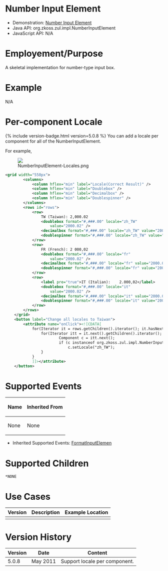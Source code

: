 

# Number Input Element

- Demonstration: [Number Input
  Element](http://www.zkoss.org/zkdemo/userguide/#f2)
- Java API: <javadoc>org.zkoss.zul.impl.NumberInputElement</javadoc>
- JavaScript API: N/A

# Employement/Purpose

A skeletal implementation for number-type input box.

# Example

N/A

# Per-component Locale

{% include version-badge.html version=5.0.8 %} You can add a locale per component for
all of the NumberInputElement.

For example,

<figure>
<img src="images/NumberInputElement-Locales.png
title="NumberInputElement-Locales.png" />
<figcaption>NumberInputElement-Locales.png</figcaption>
</figure>

``` xml
<grid width="550px">
        <columns>
            <column hflex="min" label="Locale(Correct Result)" />
            <column hflex="min" label="Doublebox" />
            <column hflex="min" label="Decimalbox" />
            <column hflex="min" label="Doublespinner" />
        </columns>
        <rows id="rows">
            <row>
                TW (Taiwan): 2,000.02
                <doublebox format="#,###.00" locale="zh_TW"
                    value="2000.02" />
                <decimalbox format="#,###.00" locale="zh_TW" value="2000.02"/>
                <doublespinner format="#,###.00" locale="zh_TW" value="2000.02" step="0.5"/>
            </row>
            <row>
                FR (French): 2 000,02
                <doublebox format="#,###.00" locale="fr"
                    value="2000.02" />
                <decimalbox format="#,###.00" locale="fr" value="2000.02"/>
                <doublespinner format="#,###.00" locale="fr" value="2000.02" step="0.5"/>
            </row>
            <row>
                <label pre="true">IT (Italian):    2.000,02</label>
                <doublebox format="#,###.00" locale="it"
                    value="2000.02" />
                <decimalbox format="#,###.00" locale="it" value="2000.02"/>
                <doublespinner format="#,###.00" locale="it" value="2000.02" step="0.5"/>
            </row>
        </rows>
    </grid>
    <button label="Change all locales to Taiwan">
        <attribute name="onClick"><![CDATA[
            for(Iterator it = rows.getChildren().iterator(); it.hasNext();) {
                for(Iterator itt = it.next().getChildren().iterator(); itt.hasNext();) {
                        Component c = itt.next();
                        if (c instanceof org.zkoss.zul.impl.NumberInputElement)
                            c.setLocale("zh_TW");
                }
            }
            ]]></attribute>
    </button>
```

# Supported Events

<table>
<thead>
<tr class="header">
<th><center>
<p>Name</p>
</center></th>
<th><center>
<p>Inherited From</p>
</center></th>
</tr>
</thead>
<tbody>
<tr class="odd">
<td><p>None</p></td>
<td><p>None</p></td>
</tr>
</tbody>
</table>

- Inherited Supported Events: [
  FormatInputElemen](ZK_Component_Reference/Base_Components/FormatInputElement#Supported_Events)

# Supported Children

`*NONE`

# Use Cases

| Version | Description | Example Location |
|---------|-------------|------------------|
|         |             |                  |

# Version History

| Version | Date     | Content                       |
|---------|----------|-------------------------------|
| 5.0.8   | May 2011 | Support locale per component. |


